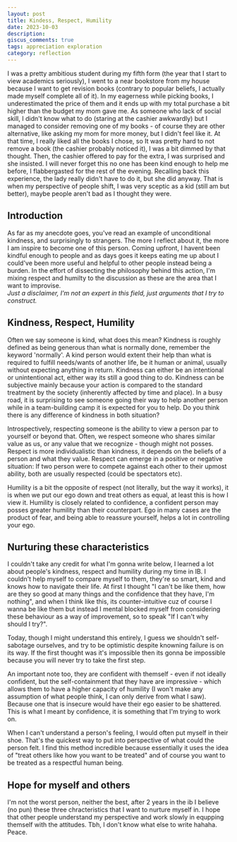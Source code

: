 ```yaml
---
layout: post
title: Kindess, Respect, Humility
date: 2023-10-03
description: 
giscus_comments: true
tags: appreciation exploration
category: reflection
---
```


I was a pretty ambitious student during my fifth form (the year that I start to view academics seriously), I went to a near bookstore from my house because I want to get revision books (contrary to popular beliefs, I actually made myself complete all of it). In my eagerness while picking books, I underestimated the price of them and it ends up with my total purchase a bit higher than the budget my mom gave me. As someone who lack of social skill, I didn't know what to do (staring at the cashier awkwardly) but I managed to consider removing one of my books - of course they are other alternative, like asking my mom for more money, but I didn't feel like it. At that time, I really liked all the books I chose, so It was pretty hard to not remove a book (the cashier probably noticed it), I was a bit dimmed by that thought. Then, the cashier offered to pay for the extra, I was surprised and she insisted. I will never forget this no one has been kind enough to help me before, I flabbergasted for the rest of the evening. Recalling back this experience, the lady really didn't have to do it, but she did anyway. That is when my perspective of people shift, I was very sceptic as a kid (still am but better), maybe people aren't bad as I thought they were. 

## Introduction
As far as my anecdote goes, you've read an example of unconditional kindness, and surprisingly to strangers. The more I reflect about it, the more I am inspire to become one of this person. Coming upfront, I havent been kindful enough to people and as days goes it keeps eating me up about I could've been more useful and helpful to other people instead being a burden. In the effort of dissecting the philosophy behind this action, I'm mixing respect and humilty to the discussion as these are the area that I want to improvise. <br>
<i>Just a disclaimer, I'm not an expert in this field, just arguments that I try to construct. </i>

## Kindness, Respect, Humility 
Often we say someone is kind, what does this mean? Kindness is roughly defined as being generous than what is normally done, remember the keyword 'normally'. A kind person would extent their help than what is required to fulfill needs/wants of another life, be it human or animal, usually without expecting anything in return. Kindness can either be an intentional or unintentional act, either way its still a good thing to do. Kindness can be subjective mainly because your action is compared to the standard treatment by the society (inherently affected by time and place). In a busy road, it is surprising to see someone going their way to help another person while in a team-building camp it is expected for you to help. Do you think there is any difference of kindness in both situation?

Introspectively, respecting someone is the ability to view a person par to yourself or beyond that. Often, we respect someone who shares similar value as us, or any value that we recognize - though might not posses. Respect is more individualistic than kindness, it depends on the beliefs of a person and what they value. Respect can emerge in a positive or negative situation: If two person were to compete against each other to their upmost ability, both are usually respected (could be spectators etc).

Humility is a bit the opposite of respect (not literally, but the way it works), it is when we put our ego down and treat others as equal, at least this is how I view it. Humility is closely related to confidence, a confident person may posses greater humility than their counterpart. Ego in many cases are the product of fear, and being able to reassure yourself, helps a lot in controlling your ego. 

## Nurturing these characteristics
I couldn't take any credit for what I'm gonna write below, I learned a lot about people's kindness, respect and humility during my time in IB. I couldn't help myself to compare myself to them, they're so smart, kind and knows how to navigate their life. At first I thought "I can't be like them, how are they so good at many things and the confidence that they have, I'm nothing", and when I think like this, its counter-intuitive cuz of course I wanna be like them but instead I mental blocked myself from considering these behaviour as a way of improvement, so to speak "If I can't why should I try?". 

Today, though I might understand this entirely, I guess we shouldn't self-sabotage ourselves, and try to be optimistic despite knowning failure is on its way. If the first thought was it's impossible then its gonna be impossible because you will never try to take the first step.

An important note too, they are confident with themself - even if not ideally confident, but the self-containment that they have are impressive - which allows them to have a higher capacity of humility (I won't make any assumption of what people think, I can only derive from what I saw). Because one that is insecure would have their ego easier to be shattered. This is what I meant by confidence, it is something that I'm trying to work on.

When I can't understand a person's feeling, I would often put myself in their shoe. That's the quickest way to put into perspective of what could the person felt. I find this method incredible because essentially it uses the idea of "treat others like how you want to be treated" and of course you want to be treated as a respectful human being.

## Hope for myself and others
I'm not the worst person, neither the best, after 2 years in the ib I believe (no pun) these three chracteristics that I want to nurture myself in. I hope that other people understand my perspective and work slowly in equpping themself with the attitudes. Tbh, I don't know what else to write hahaha. Peace.
